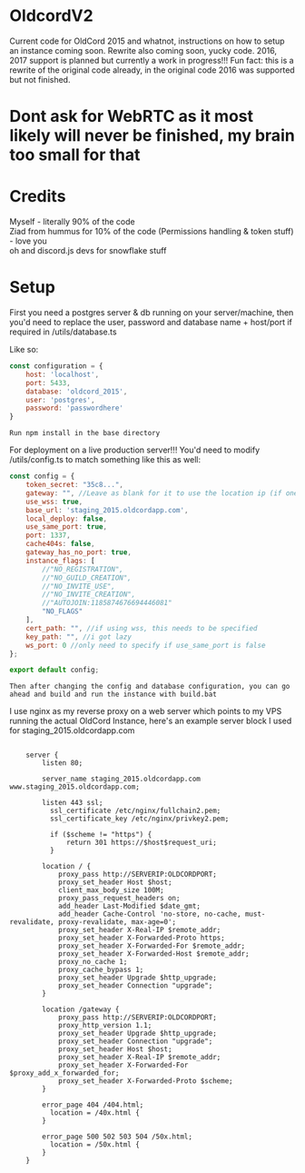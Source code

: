 # OldcordV2
Current code for OldCord 2015 and whatnot, instructions on how to setup an instance coming soon. Rewrite also coming soon, yucky code.
2016, 2017 support is planned but currently a work in progress!!!
Fun fact: this is a rewrite of the original code already, in the original code 2016 was supported but not finished.
# Dont ask for WebRTC as it most likely will never be finished, my brain too small for that

# Credits
Myself - literally 90% of the code <br />
Ziad from hummus for 10% of the code (Permissions handling & token stuff) - love you <br />
oh and discord.js devs for snowflake stuff <br />

# Setup
First you need a postgres server & db running on your server/machine, then you'd need to replace the user, password and database name + host/port if required in /utils/database.ts

Like so:

```js
const configuration = {
    host: 'localhost',
    port: 5433,
    database: 'oldcord_2015',
    user: 'postgres',
    password: 'passwordhere'
}
```

```
Run npm install in the base directory
```

For deployment on a live production server!!! You'd need to modify /utils/config.ts to match something like this as well:

```js
const config = {
    token_secret: "35c8...",
    gateway: "", //Leave as blank for it to use the location ip (if one)
    use_wss: true,
    base_url: 'staging_2015.oldcordapp.com',
    local_deploy: false,
    use_same_port: true,
    port: 1337,
    cache404s: false,
    gateway_has_no_port: true,
    instance_flags: [
        //"NO_REGISTRATION",
        //"NO_GUILD_CREATION",
        //"NO_INVITE_USE",
        //"NO_INVITE_CREATION",
        //"AUTOJOIN:1185874676694446081"
        "NO_FLAGS"
    ],
    cert_path: "", //if using wss, this needs to be specified
    key_path: "", //i got lazy
    ws_port: 0 //only need to specify if use_same_port is false 
};

export default config;
```

```
Then after changing the config and database configuration, you can go ahead and build and run the instance with build.bat
```

I use nginx as my reverse proxy on a web server which points to my VPS running the actual OldCord Instance, here's an example server block I used for staging_2015.oldcordapp.com

```

    server {
        listen 80;
        
        server_name staging_2015.oldcordapp.com www.staging_2015.oldcordapp.com;
        
        listen 443 ssl;
	      ssl_certificate /etc/nginx/fullchain2.pem;
	      ssl_certificate_key /etc/nginx/privkey2.pem;
	
	      if ($scheme != "https") {
        	  return 301 https://$host$request_uri;
    	  }
     
        location / {
            proxy_pass http://SERVERIP:OLDCORDPORT;
            proxy_set_header Host $host;
            client_max_body_size 100M;
            proxy_pass_request_headers on;
            add_header Last-Modified $date_gmt;
            add_header Cache-Control 'no-store, no-cache, must-revalidate, proxy-revalidate, max-age=0';
            proxy_set_header X-Real-IP $remote_addr;
            proxy_set_header X-Forwarded-Proto https;
            proxy_set_header X-Forwarded-For $remote_addr;
            proxy_set_header X-Forwarded-Host $remote_addr;
            proxy_no_cache 1;
            proxy_cache_bypass 1;
            proxy_set_header Upgrade $http_upgrade;
            proxy_set_header Connection "upgrade";
        }
        
        location /gateway {
            proxy_pass http://SERVERIP:OLDCORDPORT;
            proxy_http_version 1.1;
            proxy_set_header Upgrade $http_upgrade;
            proxy_set_header Connection "upgrade";
            proxy_set_header Host $host;
            proxy_set_header X-Real-IP $remote_addr;
            proxy_set_header X-Forwarded-For $proxy_add_x_forwarded_for;
            proxy_set_header X-Forwarded-Proto $scheme;
        }

        error_page 404 /404.html;
          location = /40x.html {
        }
    
        error_page 500 502 503 504 /50x.html;
          location = /50x.html {
        }
    }
```
